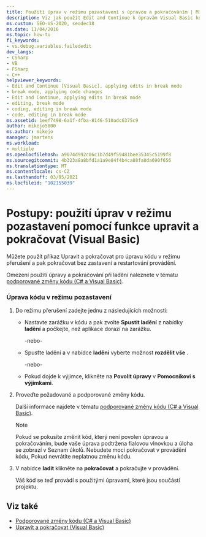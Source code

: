 ```yaml
---
title: Použití úprav v režimu pozastavení s úpravou a pokračováním | Microsoft Docs
description: Viz jak použít Edit and Continue k úpravám Visual Basic kódu v režimu pozastavení. Existují různé způsoby, jak zadat režim přerušení.
ms.custom: SEO-VS-2020, seodec18
ms.date: 11/04/2016
ms.topic: how-to
f1_keywords:
- vs.debug.variables.failededit
dev_langs:
- CSharp
- VB
- FSharp
- C++
helpviewer_keywords:
- Edit and Continue [Visual Basic], applying edits in break mode
- break mode, applying code changes
- Edit and Continue, applying edits in break mode
- editing, break mode
- coding, editing in break mode
- code, editing in break mode
ms.assetid: 1eef7498-6a1f-4fba-8146-510adc6375c9
author: mikejo5000
ms.author: mikejo
manager: jmartens
ms.workload:
- multiple
ms.openlocfilehash: a9074d992c06c1b7d49f59481bee35345c5199f8
ms.sourcegitcommit: 4b323a8a8bfd1a1a9e84f4b4ca88fa8da690f656
ms.translationtype: MT
ms.contentlocale: cs-CZ
ms.lasthandoff: 03/05/2021
ms.locfileid: "102155039"
---
```

# <a name="how-to-apply-edits-in-break-mode-with-edit-and-continue-visual-basic"></a>Postupy: použití úprav v režimu pozastavení pomocí funkce upravit a pokračovat (Visual Basic)
Můžete použít příkaz Upravit a pokračovat pro úpravu kódu v režimu přerušení a pak pokračovat bez zastavení a restartování provádění.

Omezení použití úpravy a pokračování při ladění naleznete v tématu [podporované změny kódu (C# a Visual Basic)](../debugger/supported-code-changes-csharp.md).

### <a name="to-edit-code-in-break-mode"></a>Úprava kódu v režimu pozastavení

1. Do režimu přerušení zadejte jednu z následujících možností:

    - Nastavte zarážku v kódu a pak zvolte **Spustit ladění** z nabídky **ladění** a počkejte, než aplikace dorazí na zarážku.

         -nebo-

    - Spusťte ladění a v nabídce **ladění** vyberte možnost **rozdělit vše** .

         -nebo-

    - Pokud dojde k výjimce, klikněte na **Povolit úpravy** v **Pomocníkovi s výjimkami**.

2. Proveďte požadované a podporované změny kódu.

     Další informace najdete v tématu [podporované změny kódu (C# a Visual Basic)](../debugger/supported-code-changes-csharp.md).

    > [!NOTE]
    > Pokud se pokusíte změnit kód, který není povolen úpravou a pokračováním, bude vaše úprava podtržena fialovou vlnovkou a úloha se zobrazí v Seznam úkolů. Nebudete moci pokračovat v provádění kódu, Pokud nevrátíte neplatnou změnu kódu.

3. V nabídce **ladit** klikněte na **pokračovat** a pokračujte v provádění.

     Váš kód se teď provádí s použitými úpravami, které jsou součástí projektu.

## <a name="see-also"></a>Viz také
- [Podporované změny kódu (C# a Visual Basic)](../debugger/supported-code-changes-csharp.md)
- [Upravit a pokračovat (Visual Basic)](../debugger/edit-and-continue-visual-basic.md)
